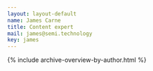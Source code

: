 ```yaml
---
layout: layout-default
name: James Carne
title: Content expert
mail: james@semi.technology
key: james
---
```


{% include archive-overview-by-author.html %}
